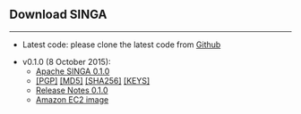 ## Download SINGA
---

* Latest code: please clone the latest code from [Github](https://github.com/apache/incubator-singa)

<!--
* v0.2.0-RC1 (7 January 2016):
    * [Apache SINGA 0.2.0](https://dist.apache.org/repos/dist/dev/incubator/singa/0.2.0/apache-singa-incubating-0.2.0-RC1.tar.gz)
      [\[MD5\]](https://dist.apache.org/repos/dist/dev/incubator/singa/0.2.0/apache-singa-incubating-0.2.0-RC1.tar.gz.md5)
      [\[SHA256\]](https://dist.apache.org/repos/dist/dev/incubator/singa/0.2.0/apache-singa-incubating-0.2.0-RC1.tar.gz.sha256)
      [\[KEYS\]](https://dist.apache.org/repos/dist/dev/incubator/singa/0.2.0/KEYS)
    * [Release Notes 0.2.0](releases/RELEASE_NOTES_0.2.0.html)
    * New features and major updates,
        * [Training on GPU](docs/gpu.html) enables training of complex models on a single node with multiple GPU cards.
        * [Hybrid neural net partitioning](docs/hybrid.html) supports data and model parallelism at the same time.
        * [Python wrapper](docs/python.html) makes it easy to configure the job, including neural net and SGD algorithm.
        * [RNN model and BPTT algorithm](docs/general-rnn.html) are implemented to support applications based on RNN models, e.g., GRU.
        * [Cloud software integration](docs/distributed-training.html) includes Mesos, Docker and HDFS.
-->


* v0.1.0 (8 October 2015):
    * [Apache SINGA 0.1.0](http://www.apache.org/dyn/closer.cgi/incubator/singa/apache-singa-incubating-0.1.0.tar.gz)
    * [\[PGP\]](https://dist.apache.org/repos/dist/release/incubator/singa/apache-singa-incubating-0.1.0.tar.gz.asc)
      [\[MD5\]](https://dist.apache.org/repos/dist/release/incubator/singa/apache-singa-incubating-0.1.0.tar.gz.md5)
      [\[SHA256\]](https://dist.apache.org/repos/dist/release/incubator/singa/apache-singa-incubating-0.1.0.tar.gz.sha256)
      [\[KEYS\]](https://dist.apache.org/repos/dist/release/incubator/singa/KEYS)
    * [Release Notes 0.1.0](releases/RELEASE_NOTES_0.1.0.html)
    * [Amazon EC2 image](https://console.aws.amazon.com/ec2/v2/home?region=ap-southeast-1#LaunchInstanceWizard:ami=ami-b41001e6)

<a name="old_releases"></a>
